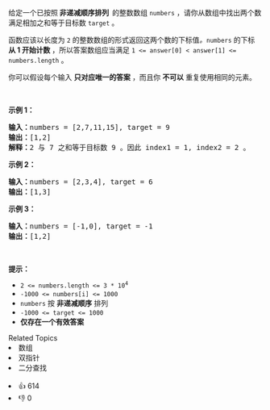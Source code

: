 <p>给定一个已按照<strong><em> </em>非递减顺序排列&nbsp; </strong>的整数数组&nbsp;<code>numbers</code> ，请你从数组中找出两个数满足相加之和等于目标数&nbsp;<code>target</code> 。</p>

<p>函数应该以长度为 <code>2</code> 的整数数组的形式返回这两个数的下标值<em>。</em><code>numbers</code> 的下标 <strong>从 1 开始计数</strong> ，所以答案数组应当满足 <code>1 &lt;= answer[0] &lt; answer[1] &lt;= numbers.length</code> 。</p>

<p>你可以假设每个输入 <strong>只对应唯一的答案</strong> ，而且你 <strong>不可以</strong> 重复使用相同的元素。</p>
&nbsp;

<p><strong>示例 1：</strong></p>

<pre>
<strong>输入：</strong>numbers = [2,7,11,15], target = 9
<strong>输出：</strong>[1,2]
<strong>解释：</strong>2 与 7 之和等于目标数 9 。因此 index1 = 1, index2 = 2 。
</pre>

<p><strong>示例 2：</strong></p>

<pre>
<strong>输入：</strong>numbers = [2,3,4], target = 6
<strong>输出：</strong>[1,3]
</pre>

<p><strong>示例 3：</strong></p>

<pre>
<strong>输入：</strong>numbers = [-1,0], target = -1
<strong>输出：</strong>[1,2]
</pre>

<p>&nbsp;</p>

<p><strong>提示：</strong></p>

<ul>
	<li><code>2 &lt;= numbers.length &lt;= 3 * 10<sup>4</sup></code></li>
	<li><code>-1000 &lt;= numbers[i] &lt;= 1000</code></li>
	<li><code>numbers</code> 按 <strong>非递减顺序</strong> 排列</li>
	<li><code>-1000 &lt;= target &lt;= 1000</code></li>
	<li><strong>仅存在一个有效答案</strong></li>
</ul>
<div><div>Related Topics</div><div><li>数组</li><li>双指针</li><li>二分查找</li></div></div><br><div><li>👍 614</li><li>👎 0</li></div>